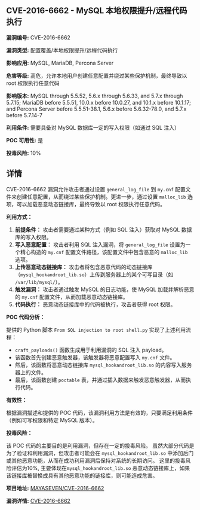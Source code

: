 ## CVE-2016-6662 - MySQL 本地权限提升/远程代码执行

**漏洞编号:** CVE-2016-6662

**漏洞类型:** 配置覆盖/本地权限提升/远程代码执行

**影响应用:** MySQL, MariaDB, Percona Server

**危害等级:** 高危，允许本地用户创建任意配置并绕过某些保护机制，最终导致以 root 权限执行任意代码

**影响版本:** MySQL through 5.5.52, 5.6.x through 5.6.33, and 5.7.x through 5.7.15; MariaDB before 5.5.51, 10.0.x before 10.0.27, and 10.1.x before 10.1.17; and Percona Server before 5.5.51-38.1, 5.6.x before 5.6.32-78.0, and 5.7.x before 5.7.14-7

**利用条件:** 需要具备对 MySQL 数据库一定的写入权限（如通过 SQL 注入）

**POC 可用性:** 是

**投毒风险:** 10%

## 详情

CVE-2016-6662 漏洞允许攻击者通过设置 `general_log_file` 到 `my.cnf` 配置文件来创建任意配置，从而绕过某些保护机制。更进一步，通过设置 `malloc_lib` 选项，可以加载恶意动态链接库，最终导致以 root 权限执行任意代码。

**利用方式：**

1.  **前提条件：** 攻击者需要通过某种方式（例如 SQL 注入）获取对 MySQL 数据库的写入权限。
2.  **写入恶意配置：**  攻击者利用 SQL 注入漏洞，将 `general_log_file` 设置为一个精心构造的 `my.cnf` 配置文件路径，该配置文件中包含恶意的 `malloc_lib` 选项。
3.  **上传恶意动态链接库：**  攻击者将包含恶意代码的动态链接库（`mysql_hookandroot_lib.so`）上传到服务器上的某个可写目录（如 `/var/lib/mysql/`）。
4.  **触发漏洞：**  攻击者通过触发 MySQL 的日志功能，使 MySQL 加载并解析恶意的 `my.cnf` 配置文件，从而加载恶意动态链接库。
5.  **代码执行：**  恶意动态链接库中的代码被执行，攻击者获得 root 权限。

**POC 代码分析：**

提供的 Python 脚本 `From SQL injection to root shell.py` 实现了上述利用流程：

*   `craft_payloads()` 函数生成用于利用漏洞的 SQL 注入 payload。
*   该函数首先创建恶意触发器，该触发器将恶意配置写入 `my.cnf` 文件。
*   然后，该函数将恶意动态链接库 `mysql_hookandroot_lib.so` 的内容写入服务器上的文件。
*   最后，该函数创建 `poctable` 表，并通过插入数据来触发恶意触发器，从而执行代码。

**有效性：**

根据漏洞描述和提供的 POC 代码，该漏洞利用方法是有效的，只要满足利用条件（例如可写权限和特定 MySQL 版本）。

**投毒风险：**

该 POC 代码的主要目的是利用漏洞，但存在一定的投毒风险。 虽然大部分代码是为了验证和利用漏洞，但攻击者可能会在 `mysql_hookandroot_lib.so` 中添加后门或其他恶意功能，从而在成功利用漏洞后保持对系统的长期访问。 这里的投毒风险评估为10%, 主要体现在`mysql_hookandroot_lib.so` 恶意动态链接库上，如果该链接库被替换成具有其他恶意功能的链接库，则可能造成危害。


**项目地址:** [MAYASEVEN/CVE-2016-6662](https://github.com/MAYASEVEN/CVE-2016-6662)

**漏洞详情:** [CVE-2016-6662](https://nvd.nist.gov/vuln/detail/CVE-2016-6662)